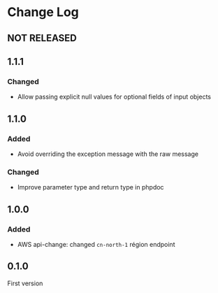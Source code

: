 # Change Log

## NOT RELEASED

## 1.1.1

### Changed

- Allow passing explicit null values for optional fields of input objects

## 1.1.0

### Added

- Avoid overriding the exception message with the raw message

### Changed

- Improve parameter type and return type in phpdoc

## 1.0.0

### Added

- AWS api-change: changed `cn-north-1` région endpoint

## 0.1.0

First version

